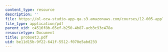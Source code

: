 ```yaml
---
content_type: resource
description: ''
file: https://ol-ocw-studio-app-qa.s3.amazonaws.com/courses/12-005-applications-of-continuum-mechanics-to-earth-atmospheric-and-planetary-sciences-spring-2006/be11d15b9f22641f5512f070e5abd233_probset3.pdf
file_type: application/pdf
parent_uid: c4516f8b-65ef-b250-4b87-acb3c93c478a
resourcetype: Document
title: probset3.pdf
uid: be11d15b-9f22-641f-5512-f070e5abd233
---
```

